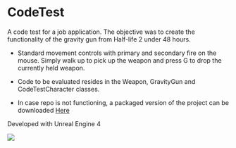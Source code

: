 # CodeTest
A code test for a job application. The objective was to create the functionality of the gravity gun from Half-life 2 under 48 hours. 

* Standard movement controls with primary and secondary fire on the mouse. Simply walk up to pick up the weapon and press G to drop the currently held weapon.

* Code to be evaluated resides in the Weapon, GravityGun and CodeTestCharacter classes.

* In case repo is not functioning, a packaged version of the project can be downloaded [Here](https://drive.google.com/open?id=1criXWlko-77IOWW_5WidK3jw5DUZbzy5)

Developed with Unreal Engine 4

[![](https://thumbs.gfycat.com/UnnaturalSelfishDove-size_restricted.gif)](https://youtu.be/U6-W9LOg_Gg)
